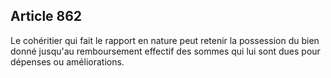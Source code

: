 Article 862
----
Le cohéritier qui fait le rapport en nature peut retenir la possession du bien
donné jusqu'au remboursement effectif des sommes qui lui sont dues pour dépenses
ou améliorations.
